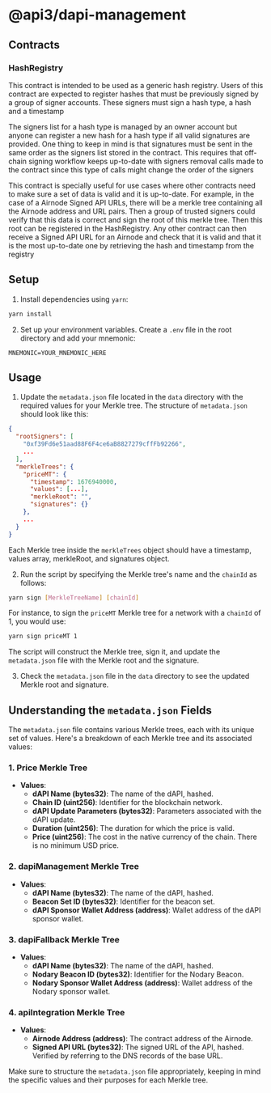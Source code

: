 # @api3/dapi-management

## Contracts

### HashRegistry

This contract is intended to be used as a generic hash registry. Users of this contract are expected to register hashes that must be previously signed by a group of signer accounts. These signers must sign a hash type, a hash and a timestamp

The signers list for a hash type is managed by an owner account but anyone can register a new hash for a hash type if all valid signatures are provided. One thing to keep in mind is that signatures must be sent in the same order as the signers list stored in the contract. This requires that off-chain signing workflow keeps up-to-date with signers removal calls made to the contract since this type of calls might change the order of the signers

This contract is specially useful for use cases where other contracts need to make sure a set of data is valid and it is up-to-date. For example, in the case of a Airnode Signed API URLs, there will be a merkle tree containing all the Airnode address and URL pairs. Then a group of trusted signers could verify that this data is correct and sign the root of this merkle tree. Then this root can be registered in the HashRegistry. Any other contract can then receive a Signed API URL for an Airnode and check that it is valid and that it is the most up-to-date one by retrieving the hash and timestamp from the registry

## Setup

1. Install dependencies using `yarn`:

```bash
yarn install
```

2. Set up your environment variables. Create a `.env` file in the root directory and add your mnemonic:

```
MNEMONIC=YOUR_MNEMONIC_HERE
```

## Usage

1. Update the `metadata.json` file located in the `data` directory with the required values for your Merkle tree. The structure of `metadata.json` should look like this:

```json
{
  "rootSigners": [
    "0xf39Fd6e51aad88F6F4ce6aB8827279cffFb92266",
    ...
  ],
  "merkleTrees": {
    "priceMT": {
      "timestamp": 1676940000,
      "values": [...],
      "merkleRoot": "",
      "signatures": {}
    },
    ...
  }
}
```

Each Merkle tree inside the `merkleTrees` object should have a timestamp, values array, merkleRoot, and signatures object.

2. Run the script by specifying the Merkle tree's name and the `chainId` as follows:

```bash
yarn sign [MerkleTreeName] [chainId]
```

For instance, to sign the `priceMT` Merkle tree for a network with a `chainId` of 1, you would use:

```bash
yarn sign priceMT 1
```

The script will construct the Merkle tree, sign it, and update the `metadata.json` file with the Merkle root and the signature.

3. Check the `metadata.json` file in the `data` directory to see the updated Merkle root and signature.

## Understanding the `metadata.json` Fields

The `metadata.json` file contains various Merkle trees, each with its unique set of values. Here's a breakdown of each Merkle tree and its associated values:

### 1. Price Merkle Tree

- **Values**:
  - **dAPI Name (bytes32)**: The name of the dAPI, hashed.
  - **Chain ID (uint256)**: Identifier for the blockchain network.
  - **dAPI Update Parameters (bytes32)**: Parameters associated with the dAPI update.
  - **Duration (uint256)**: The duration for which the price is valid.
  - **Price (uint256)**: The cost in the native currency of the chain. There is no minimum USD price.

### 2. dapiManagement Merkle Tree

- **Values**:
  - **dAPI Name (bytes32)**: The name of the dAPI, hashed.
  - **Beacon Set ID (bytes32)**: Identifier for the beacon set.
  - **dAPI Sponsor Wallet Address (address)**: Wallet address of the dAPI sponsor wallet.

### 3. dapiFallback Merkle Tree

- **Values**:
  - **dAPI Name (bytes32)**: The name of the dAPI, hashed.
  - **Nodary Beacon ID (bytes32)**: Identifier for the Nodary Beacon.
  - **Nodary Sponsor Wallet Address (address)**: Wallet address of the Nodary sponsor wallet.

### 4. apiIntegration Merkle Tree

- **Values**:
  - **Airnode Address (address)**: The contract address of the Airnode.
  - **Signed API URL (bytes32)**: The signed URL of the API, hashed. Verified by referring to the DNS records of the base URL.

Make sure to structure the `metadata.json` file appropriately, keeping in mind the specific values and their purposes for each Merkle tree.
